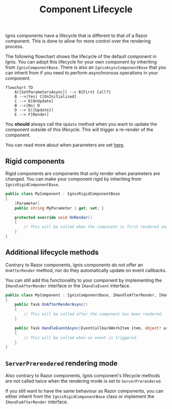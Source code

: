 ﻿---
order: 1
title: Component Lifecycle
category: Components
permalink: /components/lifecycle
---

Ignis components have a lifecycle that is different to that of a Razor component. This is done to allow for more control
over the rendering process.

The following flowchart shows the lifecycle of the default component in Ignis. You can adopt this lifecycle for your own
component by inheriting from `IgnisComponentBase`. There is also an `IgnisAsyncComponentBase` that you can inherit from
if you need to perform asynchronous operations in your component.

```mermaid
flowchart TD
    A([SetParametersAsync]) --> B{First Call?}
    B -->|Yes| C[OnInitialized]
    C --> D[OnUpdate]
    B -->|No| D
    D --> E([Update])
    E --> F[Render]
```

You **should** always call the `Update` method when you want to update the component outside of this lifecycle. This
will trigger a re-render of the component.

You can read more about when parameters are
set [here](https://learn.microsoft.com/en-us/aspnet/core/blazor/components/lifecycle?view=aspnetcore-7.0#when-parameters-are-set-setparametersasync).

## Rigid components

Rigid components are components that only render when parameters are changed. You can make your component rigid by
inheriting from `IgnisRigidComponentBase`.

```csharp
public class MyComponent : IgnisRigidComponentBase
{
    [Parameter]
    public string MyParameter { get; set; }

    protected override void OnRender()
    {
        // This will be called when the component is first rendered and when MyParameter is changed.
    }
}
```

## Additional lifecycle methods

Contrary to Razor components, Ignis components do not offer an `OnAfterRender` method, nor do they automatically update
on event callbacks.

You can still add this functionality to your component by implementing the `IHandleAfterRender` interface or
the `IHandleEvent` interface.

```csharp
public class MyComponent : IgnisComponentBase, IHandleAfterRender, IHandleEvent
{
    public Task OnAfterRenderAsync()
    {
        // This will be called after the component has been rendered.
    }

    public Task HandleEventAsync(EventCallbackWorkItem item, object? arg)
    {
        // This will be called when an event is triggered.
    }
}
```

## `ServerPrerendered` rendering mode

Also contrary to Razor components, Ignis component's lifecycle methods are not called twice when the rendering mode is
set to `ServerPrerendered`.

If you still want to have the same behaviour as Razor components, you can either inherit from
the `IgnisRigidComponentBase` class or implement the `IHandleAfterRender` interface.

